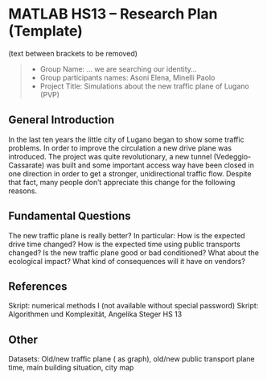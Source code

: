 # MATLAB HS13 – Research Plan (Template)
(text between brackets to be removed)

> * Group Name: … we are searching our identity…
> * Group participants names:  Asoni Elena, Minelli Paolo
> * Project Title: Simulations about the new traffic plane of Lugano (PVP)

## General Introduction

In the last ten years the little city of Lugano  began to show some traffic problems. In order to improve the circulation a new drive plane was introduced. 
The project was quite revolutionary, a new tunnel (Vedeggio-Cassarate)  was built  and   some important access way have been closed in one direction in order to get a stronger, unidirectional traffic flow. Despite that fact, many people don’t appreciate this change for the following reasons.

## Fundamental Questions

The new traffic plane is really better? In particular:
How is the expected drive time changed?
How is the expected time using public transports changed?
Is the new traffic plane good or bad conditioned?
What about the ecological impact? 
What kind of consequences will it have on vendors?

## References
Skript: numerical methods I (not available without special password)
Skript: Algorithmen und Komplexität, Angelika Steger HS 13

## Other

Datasets:
Old/new traffic plane ( as graph), old/new public transport plane time, main building situation, city map
